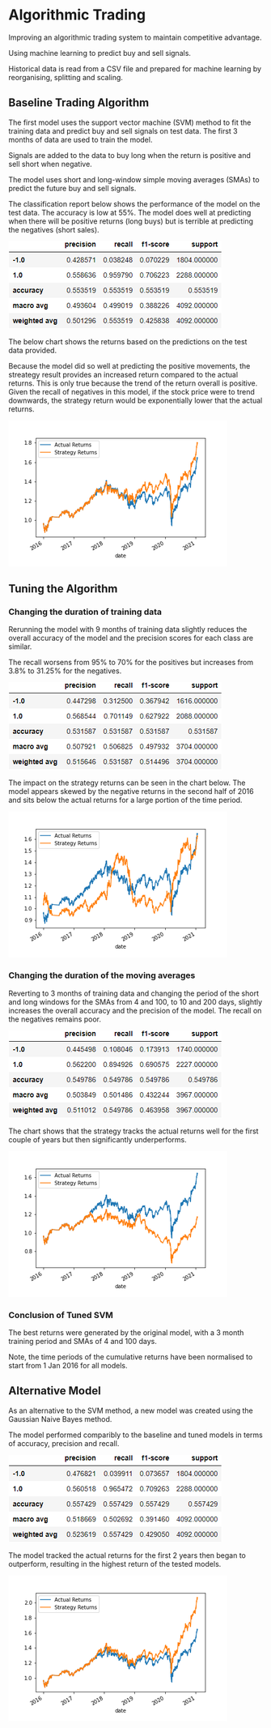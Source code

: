 # Algorithmic Trading

Improving an algorithmic trading system to maintain competitive advantage.

Using machine learning to predict buy and sell signals.

Historical data is read from a CSV file and prepared for machine learning by reorganising, splitting and scaling. 

## Baseline Trading Algorithm

The first model uses the support vector machine (SVM) method to fit the training data and predict buy and sell signals on test data. The first 3 months of data are used to train the model.

Signals are added to the data to buy long when the return is positive and sell short when negative.

The model uses short and long-window simple moving averages (SMAs) to predict the future buy and sell signals. 

The classification report below shows the performance of the model on the test data. The accuracy is low at 55%. The model does well at predicting when there will be positive returns (long buys) but is terrible at predicting the negatives (short sales).

![classification](./Starter_Code/classification_report.png)

The below chart shows the returns based on the predictions on the test data provided. 

Because the model did so well at predicting the positive movements, the streategy result provides an increased return compared to the actual returns. This is only true because the trend of the return overall is positive. Given the recall of negatives in this model, if the stock price were to trend downwards, the strategy return would be exponentially lower that the actual returns.

![baseline](./Starter_Code/returns.png)


## Tuning the Algorithm
### Changing the duration of training data

Rerunning the model with 9 months of training data slightly reduces the overall accuracy of the model and the precision scores for each class are similar.

The recall worsens from 95% to 70% for the positives but increases from 3.8% to 31.25% for the negatives.

![classification](./Starter_Code/classification_report_tuned.png)

The impact on the strategy returns can be seen in the chart below. The model appears skewed by the negative returns in the second half of 2016 and sits below the actual returns for a large portion of the time period. 

![baseline](./Starter_Code/tuned_returns.png)

### Changing the duration of the moving averages
Reverting to 3 months of training data and changing the period of the short and long windows for the SMAs from 4 and 100, to 10 and 200 days, slightly increases the overall accuracy and the precision of the model. The recall on the negatives remains poor.

![classification](./Starter_Code/classification_report_tuned_sma.png)

The chart shows that the strategy tracks the actual returns well for the first couple of years but then significantly underperforms.

![baseline](./Starter_Code/tuned_returns_sma.png)

### Conclusion of Tuned SVM

The best returns were generated by the original model, with a 3 month training period and SMAs of 4 and 100 days.

Note, the time periods of the cumulative returns have been normalised to start from 1 Jan 2016 for all models.


## Alternative Model

As an alternative to the SVM method, a new model was created using the Gaussian Naive Bayes method.

The model performed comparibly to the baseline and tuned models in terms of accuracy, precision and recall.

![classification](./Starter_Code/classification_report_gnb.png)

The model tracked the actual returns for the first 2 years then began to outperform, resulting in the highest return of the tested models.

![GNB Returns](./Starter_Code/gnb_returns.png)